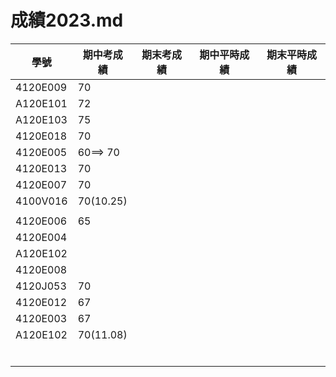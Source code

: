 # 成績2023.md
| 學號 | 期中考成績 | 期末考成績 | 期中平時成績 | 期末平時成績 |
| ---- |  ---- |  ---- |  ---- |  ---- |  
|4120E009  |70||||
|A120E101 |72||||
|A120E103 |75||||
|4120E018 |70||||
|4120E005 |60==> 70||||
|4120E013 |70||||
|4120E007 |70||||
|4100V016 |70(10.25)||||
| |||||
|4120E006 |65||||
|4120E004 |||||
|A120E102  |||||
|4120E008 |||||
|4120J053 |70||||
|4120E012 |67||||
|4120E003|67||||
|A120E102|70(11.08)||||
| |||||
| |||||
| |||||
| |||||
| |||||
| |||||

